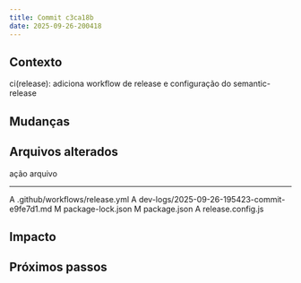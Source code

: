 ```yaml
---
title: Commit c3ca18b
date: 2025-09-26-200418
---
```


## Contexto
ci(release): adiciona workflow de release e configuração do semantic-release

## Mudanças


## Arquivos alterados

ação  arquivo
----- ---------------------------------
A	.github/workflows/release.yml
A	dev-logs/2025-09-26-195423-commit-e9fe7d1.md
M	package-lock.json
M	package.json
A	release.config.js

## Impacto

## Próximos passos
